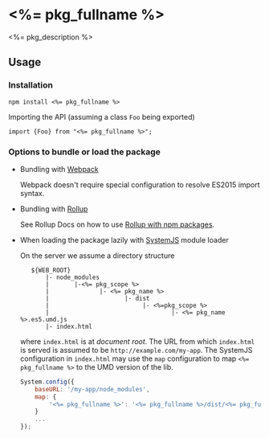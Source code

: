 # <%= pkg_fullname %>

<%= pkg_description %>

## Usage

### Installation

```
npm install <%= pkg_fullname %>
```

Importing the API (assuming a class `Foo` being exported)
```
import {Foo} from "<%= pkg_fullname %>";
```

### Options to bundle or load the package

- Bundling with [Webpack](https://webpack.js.org)

  Webpack doesn't require special configuration to resolve ES2015 import syntax.

- Bundling with [Rollup](https://rollupjs.org)

  See Rollup Docs on how to use [Rollup with npm packages](https://rollupjs.org/#using-rollup-with-npm).

- When loading the package lazily with [SystemJS](https://github.com/systemjs/systemjs) module loader

    On the server we assume a directory structure
    ```
       ${WEB_ROOT}
           |- node_modules
           |       |-<%= pkg_scope %>
           |              |- <%= pkg_name %>
           |                     |- dist
           |                          |- <%=pkg_scope %>
           |                                  |- <%= pkg_name %>.es5.umd.js
           |- index.html
    ```
    where `index.html` is at *document root*. The URL from which `index.html` is served is assumed to be
    `http://example.com/my-app`.  The SystemJS configuration in `index.html`
    may use the `map` configuration to map `<%= pkg_fullname %>` to the UMD version
    of the lib.

    ```javascript
    System.config({
        baseURL: '/my-app/node_modules',
        map: {
            '<%= pkg_fullname %>': '<%= pkg_fullname %>/dist/<%= pkg_fullname %>.es5.umd.js'
        }
        ...
    });
    ```
